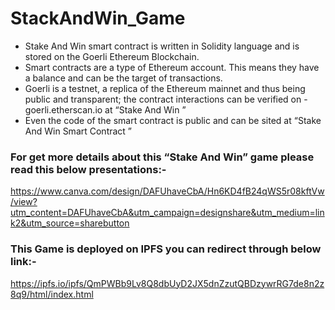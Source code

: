 # StackAndWin_Game

- Stake And Win smart contract is written in Solidity language and is stored on the Goerli Ethereum Blockchain.
- Smart contracts are a type of Ethereum account. This means they have a balance and can be the target of transactions. 
- Goerli is a testnet, a replica of the Ethereum mainnet and thus being public and transparent; the contract interactions can be verified on -    goerli.etherscan.io at “Stake And Win ”
- Even the code of the smart contract is public and can be sited at “Stake And Win Smart Contract ”

### For get more details about this “Stake And Win” game please read this below presentations:-
https://www.canva.com/design/DAFUhaveCbA/Hn6KD4fB24qWS5r08kftVw/view?utm_content=DAFUhaveCbA&utm_campaign=designshare&utm_medium=link2&utm_source=sharebutton

### This Game is deployed on IPFS you can redirect through below link:-
https://ipfs.io/ipfs/QmPWBb9Lv8Q8dbUyD2JX5dnZzutQBDzywrRG7de8n2z8q9/html/index.html

